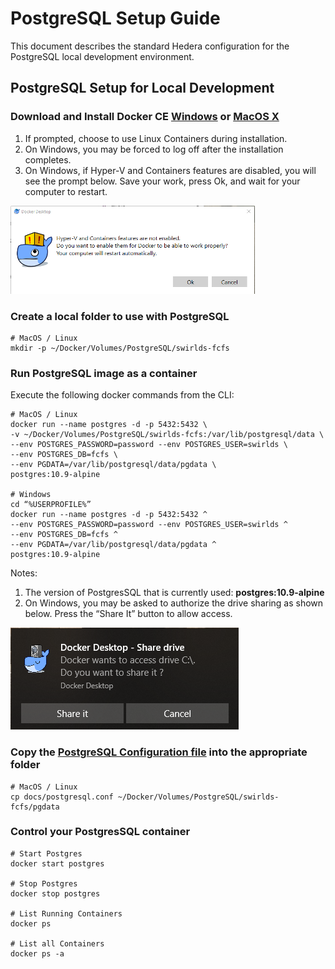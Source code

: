 # PostgreSQL Setup Guide

This document describes the standard Hedera configuration for the PostgreSQL local development environment.

## PostgreSQL Setup for Local Development
### Download and Install Docker CE [Windows](https://hub.docker.com/editions/community/docker-ce-desktop-windows) or [MacOS X](https://hub.docker.com/editions/community/docker-ce-desktop-mac)
1. If prompted, choose to use Linux Containers during installation.
2. On Windows, you may be forced to log off after the installation completes.
3. On Windows, if Hyper-V and Containers features are disabled, you will see the prompt below. Save your work, press Ok, and wait for your computer to restart.

![](enable-hyper-v-and-containers.png)

### Create a local folder to use with PostgreSQL
```
# MacOS / Linux
mkdir -p ~/Docker/Volumes/PostgreSQL/swirlds-fcfs
```

### Run PostgreSQL image as a container
Execute the following docker commands from the CLI:
```
# MacOS / Linux
docker run --name postgres -d -p 5432:5432 \
-v ~/Docker/Volumes/PostgreSQL/swirlds-fcfs:/var/lib/postgresql/data \
--env POSTGRES_PASSWORD=password --env POSTGRES_USER=swirlds \
--env POSTGRES_DB=fcfs \
--env PGDATA=/var/lib/postgresql/data/pgdata \
postgres:10.9-alpine

# Windows
cd “%USERPROFILE%” 
docker run --name postgres -d -p 5432:5432 ^
--env POSTGRES_PASSWORD=password --env POSTGRES_USER=swirlds ^
--env POSTGRES_DB=fcfs ^
--env PGDATA=/var/lib/postgresql/data/pgdata ^
postgres:10.9-alpine
```
Notes:
1. The version of PostgresSQL that is currently used: **postgres:10.9-alpine**
2. On Windows, you may be asked to authorize the drive sharing as shown below. Press the “Share It” button to allow access.

![](authorize-drive-sharing.png)

### Copy the [PostgreSQL Configuration file](postgresql.conf) into the appropriate folder
```
# MacOS / Linux
cp docs/postgresql.conf ~/Docker/Volumes/PostgreSQL/swirlds-fcfs/pgdata
```

### Control your PostgresSQL container
```
# Start Postgres
docker start postgres

# Stop Postgres
docker stop postgres

# List Running Containers
docker ps

# List all Containers
docker ps -a
```